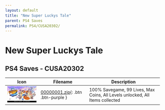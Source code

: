 ```yaml
---
layout: default
title: "New Super Luckys Tale"
parent: PS4 Saves
permalink: PS4/CUSA20302/
---
```

# New Super Luckys Tale

## PS4 Saves - CUSA20302

| Icon | Filename | Description |
|------|----------|-------------|
| ![New Super Luckys Tale](icon0.png) | [00000001.zip](00000001.zip){: .btn .btn-purple } | 100% Savegame, 99 Lives, Max Coins, All Levels unlocked, All Items collected |

